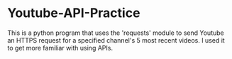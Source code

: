 # Youtube-API-Practice

This is a python program that uses the 'requests' module to send Youtube an HTTPS request for a specified channel's 5 most recent videos. I used it to get more familiar with using APIs.
